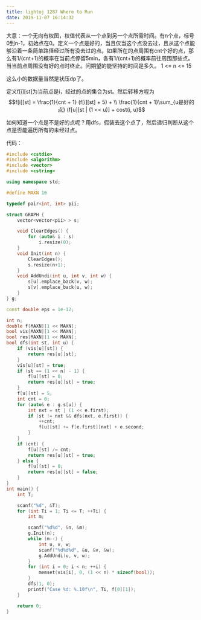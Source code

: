 ```yaml
---
title: lightoj 1287 Where to Run
date: 2019-11-07 16:14:32
---
```


大意：一个无向有权图，权值代表从一个点到另一个点所需时间。有n个点，标号0到n-1，初始点在0。定义一个点是好的，当且仅当这个点没去过，且从这个点能够沿着一条简单路径经过所有没去过的点。如果所在的点周围有cnt个好的点，那么有1/(cnt+1)的概率在当前点停留5min，各有1/(cnt+1)的概率前往周围那些点。当当前点周围没有好的点时终止。问期望的能坚持的时间是多久。
1 <= n <= 15

这么小的数据量当然是状压dp了。

定义f[i][st]为当前点是i，经过的点的集合为st。然后转移方程为
$$f[i][st] = \frac{1}{cnt + 1} (f[i][st] + 5) + \\
\frac{1}{cnt + 1}\sum_{u是好的点} (f[u][st | (1 << u)] + cost(i, u)$$

如何知道一个点是不是好的点呢？用dfs，假装去这个点了，然后递归判断从这个点是否能遍历所有的未经过点。

代码：
```cpp
#include <cstdio>
#include <algorithm>
#include <vector>
#include <cstring>

using namespace std;

#define MAXN 16

typedef pair<int, int> pii;

struct GRAPH {
    vector<vector<pii> > s;

    void ClearEdges() {
        for (auto& i : s)
            i.resize(0);
    }
    void Init(int n) {
        ClearEdges();
        s.resize(n+1);
    }
    void AddUndi(int u, int v, int w) {
        s[u].emplace_back(v, w);
        s[v].emplace_back(u, w);
    }
} g;

const double eps = 1e-12;

int n;
double f[MAXN][1 << MAXN];
bool vis[MAXN][1 << MAXN];
bool res[MAXN][1 << MAXN];
bool dfs(int st, int u) {
    if (vis[u][st]) {
        return res[u][st];
    }
    vis[u][st] = true;
    if (st == (1 << n) - 1) {
        f[u][st] = 0;
        return res[u][st] = true;
    }
    f[u][st] = 5;
    int cnt = 0;
    for (auto& e : g.s[u]) {
        int nxt = st | (1 << e.first);
        if (st != nxt && dfs(nxt, e.first)) {
            ++cnt;
            f[u][st] += f[e.first][nxt] + e.second;
        }
    }
    if (cnt) {
        f[u][st] /= cnt;
        return res[u][st] = true;
    } else {
        f[u][st] = 0;
        return res[u][st] = false;
    }
}
int main() {
    int T;

    scanf("%d", &T);
    for (int Ti = 1; Ti <= T; ++Ti) {
        int m;

        scanf("%d%d", &n, &m);
        g.Init(n);
        while (m--) {
            int u, v, w;
            scanf("%d%d%d", &u, &v, &w);
            g.AddUndi(u, v, w);
        }
        for (int i = 0; i < n; ++i) {
            memset(vis[i], 0, (1 << n) * sizeof(bool));
        }
        dfs(1, 0);
        printf("Case %d: %.10f\n", Ti, f[0][1]);
    }

    return 0;
}
```
